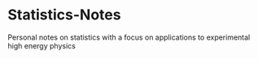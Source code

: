 # Statistics-Notes
Personal notes on statistics with a focus on applications to experimental high energy physics
